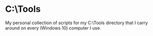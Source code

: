 # C:\Tools
My personal collection of scripts for my C:\Tools directory that I carry around on every (Windows 10) computer I use.
